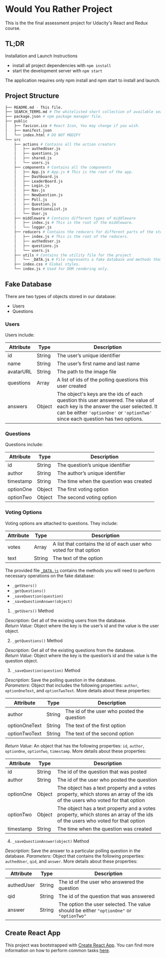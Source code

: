 # Would You Rather Project

This is the the final assessment project for Udacity's React and Redux course.

## TL;DR

Installation and Launch Instructions

* install all project dependencies with `npm install`
* start the development server with `npm start`

The application requires only npm install and npm start to install and launch.

## Project Structure

```bash
├── README.md - This file.
├── SEARCH_TERMS.md # The whitelisted short collection of available search terms for you to use with your app.
├── package.json # npm package manager file.
├── public
│   ├── favicon.ico # React Icon, You may change if you wish.
│   ├── manifest.json
│   └── index.html # DO NOT MODIFY
└── src
    ├── actions # Contains all the action creators
    │   ├── authedUser.js
    │   ├── questions.js
    │   ├── shared.js
    │   └── users.js
    ├── components # Contains all the components
    │   ├── App.js # App.js # This is the root of the app.
    │   ├── Dashboard.js
    │   ├── LeaderBoard.js
    │   ├── Login.js
    │   ├── Nav.js
    │   ├── NewQuestion.js
    │   ├── Poll.js
    │   ├── Question.js
    │   ├── QuestionsList.js
    │   └── User.js
    ├── middleware # Contains different types of middleware
    │   ├── index.js # This is the root of the middleware.
    │   └── logger.js
    ├── reducers # Contains the reducers for different parts of the store
    │   ├── index.js # This is the root of the reducers.
    │   ├── authedUser.js
    │   ├── questions.js
    │   └── users.js
    ├── utils # Contains the utility file for the project
    │   └── _DATA.js # File represents a fake database and methods that let you access the data. Instructions for the methods are below.
    ├── index.css # Global styles.
    └── index.js # Used for DOM rendering only.
```

## Fake Database

There are two types of objects stored in our database:

* Users
* Questions

### Users

Users include:

| Attribute    | Type             | Description           |
|-----------------|------------------|-------------------         |
| id                 | String           | The user’s unique identifier |
| name          | String           | The user’s first name  and last name     |
| avatarURL  | String           | The path to the image file |
| questions | Array | A list of ids of the polling questions this user created|
| answers      | Object         |  The object's keys are the ids of each question this user answered. The value of each key is the answer the user selected. It can be either `'optionOne'` or `'optionTwo'` since each question has two options.

### Questions

Questions include:

| Attribute | Type | Description |
|-----------------|------------------|-------------------|
| id                  | String | The question’s unique identifier |
| author        | String | The author’s unique identifier |
| timestamp | String | The time when the question was created|
| optionOne | Object | The first voting option|
| optionTwo | Object | The second voting option|

### Voting Options

Voting options are attached to questions. They include:

| Attribute | Type | Description |
|-----------------|------------------|-------------------|
| votes             | Array | A list that contains the id of each user who voted for that option|
| text                | String | The text of the option |

The provided file [`_DATA.js`](src/utils/_DATA.js) contains the methods you will need to perform necessary operations on the fake database:

* `_getUsers()`
* `_getQuestions()`
* `_saveQuestion(question)`
* `_saveQuestionAnswer(object)`

1) `_getUsers()` Method

*Description*: Get all of the existing users from the database.  
*Return Value*: Object where the key is the user’s id and the value is the user object.

2) `_getQuestions()` Method

*Description*: Get all of the existing questions from the database.  
*Return Value*: Object where the key is the question’s id and the value is the question object.

3) `_saveQuestion(question)` Method

*Description*: Save the polling question in the database.  
*Parameters*:  Object that includes the following properties: `author`, `optionOneText`, and `optionTwoText`. More details about these properties:

| Attribute | Type | Description |
|-----------------|------------------|-------------------|
| author | String | The id of the user who posted the question|
| optionOneText| String | The text of the first option |
| optionTwoText | String | The text of the second option |

*Return Value*:  An object that has the following properties: `id`, `author`, `optionOne`, `optionTwo`, `timestamp`. More details about these properties:

| Attribute | Type | Description |
|-----------------|------------------|-------------------|
| id | String | The id of the question that was posted|
| author | String | The id of the user who posted the question|
| optionOne | Object | The object has a text property and a votes property, which stores an array of the ids of the users who voted for that option|
| optionTwo | Object | The object has a text property and a votes property, which stores an array of the ids of the users who voted for that option|
|timestamp|String | The time when the question was created|

4) `_saveQuestionAnswer(object)` Method

*Description*: Save the answer to a particular polling question in the database.
*Parameters*: Object that contains the following properties: `authedUser`, `qid`, and `answer`. More details about these properties:

| Attribute | Type | Description |
|-----------------|------------------|-------------------|
| authedUser | String | The id of the user who answered the question|
| qid | String | The id of the question that was answered|
| answer | String | The option the user selected. The value should be either `"optionOne"` or `"optionTwo"`|

## Create React App

This project was bootstrapped with [Create React App](https://github.com/facebook/create-react-app). You can find more information on how to perform common tasks [here](https://github.com/facebookincubator/create-react-app/blob/master/packages/react-scripts/template/README.md).
